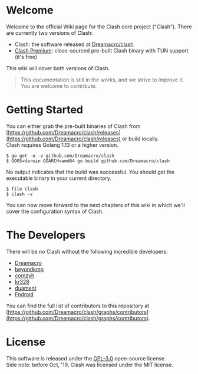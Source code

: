 # Welcome
Welcome to the official Wiki page for the Clash core project ("Clash"). There are currently two versions of Clash:
* Clash: the software released at [Dreamacro/clash](https://github.com/Dreamacro/clash)
* [Clash Premium](https://github.com/Dreamacro/clash/releases/tag/premium): close-sourced pre-built Clash binary with TUN support (it's free)

This wiki will cover both versions of Clash. 

> This documentation is still in the works, and we strive to improve it.  
  You are welcome to contribute.

# Getting Started
You can either grab the pre-built binaries of Clash from [https://github.com/Dreamacro/clash/releases](https://github.com/Dreamacro/clash/releases) or build locally.  
Clash requires Golang 1.13 or a higher version.

```
$ go get -u -v github.com/Dreamacro/clash
$ GOOS=darwin GOARCH=amd64 go build github.com/Dreamacro/clash
```

No output indicates that the build was successful. You should get the executable binary in your current directory.

```
$ file clash
$ clash -v
```

You can now move forward to the next chapters of this wiki in which we'll cover the configuration syntax of Clash.

# The Developers
There will be no Clash without the following incredible developers:
* [Dreamacro](https://github.com/Dreamacro)
* [beyondkmp](https://github.com/beyondkmp)
* [comzyh](https://github.com/comzyh)
* [kr328](https://github.com/kr328)
* [duament](https://github.com/duament)
* [Fndroid](https://github.com/Fndroid)

You can find the full list of contributors to this repository at [https://github.com/Dreamacro/clash/graphs/contributors](https://github.com/Dreamacro/clash/graphs/contributors).

# License
This software is released under the [GPL-3.0](https://github.com/Dreamacro/clash/blob/master/LICENSE) open-source license.  
Side note: before Oct, '19, Clash was licensed under the MIT license.